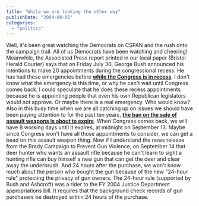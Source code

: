 ```yaml
---
title: "While we are looking the other way"
publishDate: "2004-08-01"
categories: 
  - "politics"
---
```


Well, it's been great watching the Democrats on CSPAN and the rush onto the campaign trail. All of us Democrats have been watching and cheering! Meanwhile, the Associated Press report printed in our local paper (Bristol Herald Courier) says that on Friday July 30, George Bush announced his intentions to make 20 appointments during the congressional recess. He has had these emergencies before **[while the Congress is in recess](http://www.cnn.com/2004/LAW/02/20/bush.pryor/index.html)**. I don't know what the emergency is this time, or why he can't wait until Congress comes back. I could speculate that he does these recess appointments because he is appointing people that even his own Republican legislators would not approve. Or maybe there is a real emergency. Who would know? Also in this busy time when we are all catching up on issues we should have been paying attention to for the past ten years, **[the ban on the sale of assault weapons is about to expire](http://releases.usnewswire.com/GetRelease.asp?id=121-07202004)**. When Congress comes back, we will have 8 working days until it expires, at midnight on September 13. Maybe since Congress won't have all those appointments to consider, we can get a bead on this assault weapon thing. Now if I understand the news release from the Brady Campaign to Prevent Gun Violence, on September 14 that deer hunter who wants an assault rifle because he can't learn to sight a hunting rifle can buy himself a new gun that can get the deer and clear away the underbrush. And 24 hours after the purchase, we won't know much about the person who bought the gun because of the new "24-hour rule" protecting the privacy of gun owners. The 24-hour rule (supported by Bush and Ashcroft) was a rider to the FY 2004 Justice Department appropriations bill. It requires that the background check records of gun purchasers be destroyed within 24 hours of the purchase.
